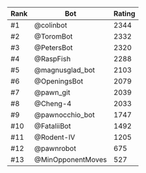 Rank|Bot|Rating
---|---|---
#1|@colinbot|2344
#2|@ToromBot|2332
#3|@PetersBot|2320
#4|@RaspFish|2288
#5|@magnusglad_bot|2103
#6|@OpeningsBot|2079
#7|@pawn_git|2039
#8|@Cheng-4|2033
#9|@pawnocchio_bot|1747
#10|@FataliiBot|1492
#11|@Rodent-IV|1205
#12|@pawnrobot|675
#13|@MinOpponentMoves|527
